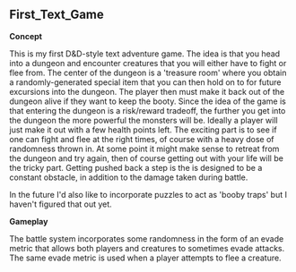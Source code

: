 ## First_Text_Game

**Concept**

This is my first D&D-style text adventure game. The idea is that you head into a dungeon and encounter creatures that you will either have to fight or flee from. The center of the dungeon is a 'treasure room' where you obtain a randomly-generated special item that you can then hold on to for future excursions into the dungeon. The player then must make it back out of the dungeon alive if they want to keep the booty. Since the idea of the game is that entering the dungeon is a risk/reward tradeoff, the further you get into the dungeon the more powerful the monsters will be. Ideally a player will just make it out with a few health points left. The exciting part is to see if one can fight and flee at the right times, of course with a heavy dose of randomness thrown in. At some point it might make sense to retreat from the dungeon and try again, then of course getting out with your life will be the tricky part. Getting pushed back a step is the is designed to be a constant obstacle, in addition to the damage taken during battle. 

In the future I'd also like to incorporate puzzles to act as 'booby traps' but I haven't figured that out yet. 

**Gameplay**

The battle system incorporates some randomness in the form of an evade metric that allows both players and creatures to sometimes evade attacks. The same evade 
metric is used when a player attempts to flee a creature. 

